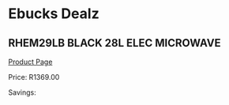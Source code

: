 
# Ebucks Dealz
## RHEM29LB BLACK 28L ELEC MICROWAVE
[Product Page](https://www.ebucks.com/web/shop/productSelected.do?prodId=1094257816&catId=704989856)

Price: R1369.00

Savings: 


	